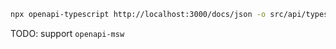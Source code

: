 

``` sh
npx openapi-typescript http://localhost:3000/docs/json -o src/api/types.d.ts
```

TODO: support `openapi-msw`